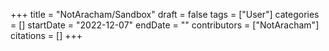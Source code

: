 +++
title = "NotAracham/Sandbox"
draft = false
tags = ["User"]
categories = []
startDate = "2022-12-07"
endDate = ""
contributors = ["NotAracham"]
citations = []
+++
